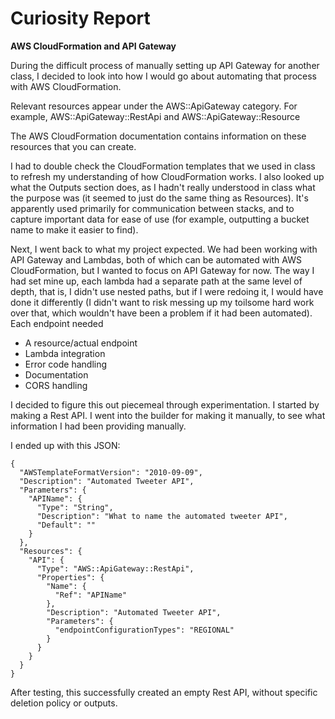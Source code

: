 # Curiosity Report

**AWS CloudFormation and API Gateway**

During the difficult process of manually setting up API Gateway for another class, I decided to look into how I would go about automating that process with AWS CloudFormation.

Relevant resources appear under the AWS::ApiGateway category.
For example, AWS::ApiGateway::RestApi and AWS::ApiGateway::Resource

The AWS CloudFormation documentation contains information on these resources that you can create.

I had to double check the CloudFormation templates that we used in class to refresh my understanding of how CloudFormation works. I also looked up what the Outputs section does, as I hadn't really understood in class what the purpose was (it seemed to just do the same thing as Resources). It's apparently used primarily for communication between stacks, and to capture important data for ease of use (for example, outputting a bucket name to make it easier to find).

Next, I went back to what my project expected. We had been working with API Gateway and Lambdas, both of which can be automated with AWS CloudFormation, but I wanted to focus on API Gateway for now. The way I had set mine up, each lambda had a separate path at the same level of depth, that is, I didn't use nested paths, but if I were redoing it, I would have done it differently (I didn't want to risk messing up my toilsome hard work over that, which wouldn't have been a problem if it had been automated).
Each endpoint needed
  - A resource/actual endpoint
  - Lambda integration
  - Error code handling
  - Documentation
  - CORS handling

I decided to figure this out piecemeal through experimentation. I started by making a Rest API. I went into the builder for making it manually, to see what information I had been providing manually.

I ended up with this JSON:
```
{
  "AWSTemplateFormatVersion": "2010-09-09",
  "Description": "Automated Tweeter API",
  "Parameters": {
    "APIName": {
      "Type": "String",
      "Description": "What to name the automated tweeter API",
      "Default": ""
    }
  },
  "Resources": {
    "API": {
      "Type": "AWS::ApiGateway::RestApi",
      "Properties": {
        "Name": {
          "Ref": "APIName"
        },
        "Description": "Automated Tweeter API",
        "Parameters": {
          "endpointConfigurationTypes": "REGIONAL"
        }
      }
    }
  }
}
```

After testing, this successfully created an empty Rest API, without specific deletion policy or outputs.